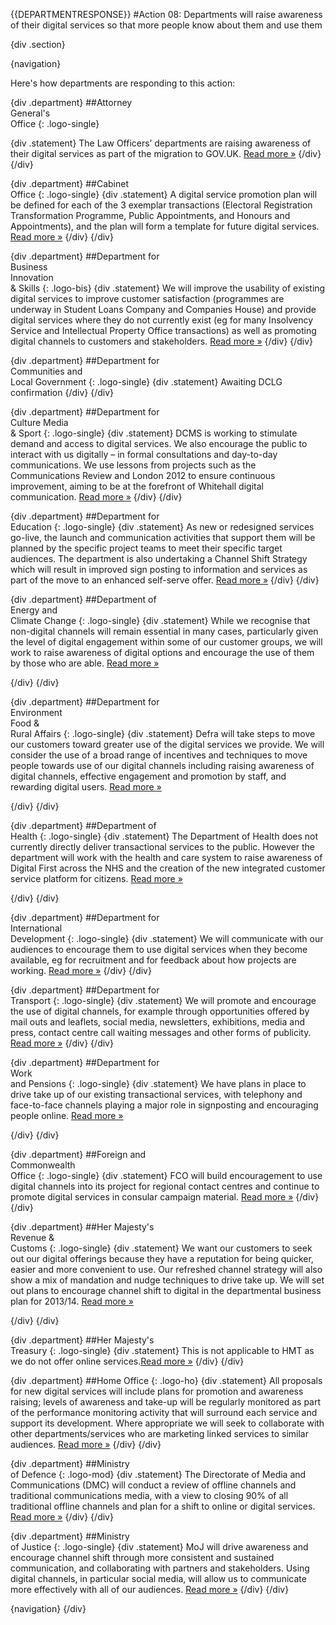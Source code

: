 {{DEPARTMENTRESPONSE}}
#Action 08: Departments will raise awareness of their digital services so that more people know about them and use them

{div .section}

{navigation}

Here's how departments are responding to this action:



{div .department}
##Attorney <br> General's <br> Office
{: .logo-single}

{div .statement}
The Law Officers’ departments are raising awareness of their digital services as part of the migration to GOV.UK. [Read more »](https://www.gov.uk/government/publications/law-officers-departments-digital-strategy)
{/div}
{/div}

{div .department}
##Cabinet<br>Office
{: .logo-single}
{div .statement}
A digital service promotion plan will be defined for each of the 3 exemplar transactions (Electoral Registration Transformation Programme, Public Appointments, and Honours and Appointments), and the plan will form a template for future digital services. [Read more »](http://www.cabinetoffice.gov.uk/resource-library/cabinet-office-digital-strategy)
{/div}
{/div}

{div .department}
##Department for<br>Business<br>Innovation<br>& Skills
{: .logo-bis}
{div .statement}
We will improve the usability of existing digital services to improve customer satisfaction (programmes are underway in Student Loans Company and Companies House) and provide digital services where they do not currently exist (eg for many Insolvency Service and Intellectual Property Office transactions) as well as promoting digital channels to customers and stakeholders. [Read more »](http://discuss.bis.gov.uk/digitalstrategy)
{/div}
{/div}

{div .department}
##Department for<br>Communities and<br>Local Government
{: .logo-single}
{div .statement}
Awaiting DCLG confirmation
{/div}
{/div}

{div .department}
##Department for<br>Culture Media<br>& Sport
{: .logo-single}
{div .statement}
DCMS is working to stimulate demand and access to digital services. We also encourage the public to interact with us digitally – in formal consultations and day-to-day communications. We use lessons from projects such as the Communications Review and London 2012 to ensure continuous improvement, aiming to be at the forefront of Whitehall digital communication. [Read more »](http://www.dcms.gov.uk/publications/9586.aspx)
{/div}
{/div}


{div .department}
##Department for<br>Education
{: .logo-single}
{div .statement}
As new or redesigned services go-live, the launch and communication activities that support them will be planned by the specific project teams to meet their specific target audiences. The department is also undertaking a Channel Shift Strategy which will result in improved sign posting to information and services as part of the move to an enhanced self-serve offer. [Read more »](http://www.education.gov.uk/digitalstrategy)
{/div}
{/div}

{div .department}
##Department of<br>Energy and<br>Climate Change
{: .logo-single}
{div .statement}
While we recognise that non-digital channels will remain essential in many cases, particularly given the level of digital engagement within some of our customer groups, we will work to raise awareness of digital options and encourage the use of them by those who are able. [Read more »](http://www.decc.gov.uk/en/content/cms/about/our_goals/our_goals.aspx#dds)

{/div}
{/div}

{div .department}
##Department for<br>Environment<br>Food &<br>Rural Affairs
{: .logo-single}
{div .statement}
Defra will take steps to move our customers toward greater use of the digital services we provide. We will consider the use of a broad range of incentives and techniques to move people towards use of our digital channels including raising awareness of digital channels, effective engagement and promotion by staff, and rewarding digital users. [Read more »](http://www.defra.gov.uk/publications/2012/12/20/pb13863-digital-strategy-2012/)

{/div}
{/div}




{div .department}
##Department of<br>Health
{: .logo-single}
{div .statement}
The Department of Health does not currently directly deliver transactional services to the public. However the department will work with the health and care system to raise awareness of Digital First across the NHS and the creation of the new integrated customer service platform for citizens. [Read more »](http://digitalhealth.dh.gov.uk/digital-strategy)

{/div}
{/div}

{div .department}
##Department for<br>International<br>Development
{: .logo-single}
{div .statement}
We will communicate with our audiences to encourage them to use digital services when they become available, eg for recruitment and for feedback about how projects are working. [Read more »](http://www.dfid.gov.uk/about-us/How-we-measure-progress/dfid-digital-strategy/)
{/div}
{/div}

{div .department}
##Department for<br>Transport
{: .logo-single}
{div .statement}
We will promote and encourage the use of digital channels, for example through opportunities offered by mail outs and leaflets, social media, newsletters, exhibitions, media and press, contact centre call waiting messages and other forms of publicity. [Read more »](https://www.gov.uk/government/publications/department-for-transport-digital-strategy)
{/div}
{/div}

{div .department}
##Department for<br>Work<br>and Pensions
{: .logo-single}
{div .statement}
We have plans in place to drive take up of our existing transactional services, with telephony and face-to-face channels playing a major role in signposting and encouraging people online. [Read more »](http://www.dwp.gov.uk/publications/corporate-publications/digital-strategy.shtml)

{/div}
{/div}



{div .department}
##Foreign and<br>Commonwealth<br>Office
{: .logo-single}
{div .statement}
FCO will build encouragement to use digital channels into its project for regional contact centres and continue to promote digital services in consular campaign material. [Read more »](https://www.gov.uk/government/publications/the-fco-digital-strategy)
{/div}
{/div}

{div .department}
##Her Majesty's<br>Revenue &<br>Customs
{: .logo-single}
{div .statement}
We want our customers to seek out our digital offerings because they have a reputation for being quicker, easier and more convenient to use. Our refreshed channel strategy will also show a mix of mandation and nudge techniques to drive take up. We will set out plans to encourage channel shift to digital in the departmental business plan for 2013/14. [Read more »](http://www.hmrc.gov.uk/about/2012-digital-strategy.pdf)

{/div}
{/div}

{div .department}
##Her Majesty's<br>Treasury
{: .logo-single}
{div .statement}
This is not applicable to HMT as we do not offer online services.[Read more »](http://www.hm-treasury.gov.uk/digital_strategy.htm)
{/div}
{/div}

{div .department}
##Home Office
{: .logo-ho}
{div .statement}
All proposals for new digital services will include plans for promotion and awareness raising; levels of awareness and take-up will be regularly monitored as part of the performance monitoring activity that will surround each service and support its development. Where appropriate we will seek to collaborate with other departments/services who are marketing linked services to similar audiences. [Read more »](http://www.homeoffice.gov.uk/publications/about-us/corporate-publications/ho-digital-strategy/)
{/div}
{/div}

{div .department}
##Ministry<br>of Defence
{: .logo-mod}
{div .statement}
The Directorate of Media and Communications (DMC) will conduct a review of offline channels and traditional communications media, with a view to closing 90% of all traditional offline channels and plan for a shift to online or digital services. [Read more »](https://www.gov.uk/government/publications/digital-in-defence)
{/div}
{/div}

{div .department}
##Ministry<br>of Justice
{: .logo-single}
{div .statement}
MoJ will drive awareness and encourage channel shift through more consistent and sustained communication, and collaborating with partners and stakeholders. Using digital channels, in particular social media, will allow us to communicate more effectively with all of our audiences. [Read more »](http://open.justice.gov.uk/digital-strategy/#theme-04-transforming-how-we-engage)
{/div}
{/div}

{navigation}
{/div}




